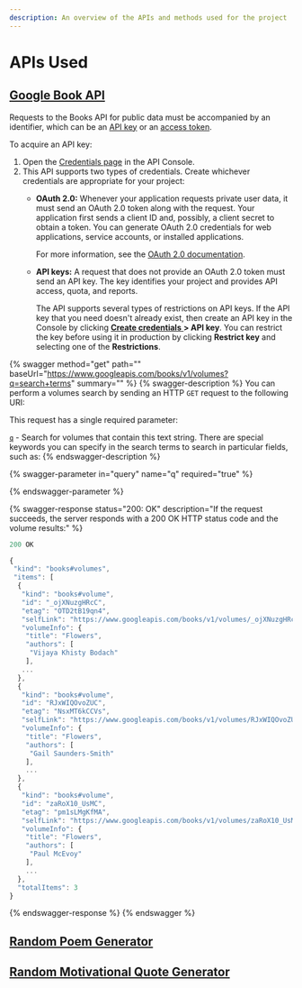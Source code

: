 ```yaml
---
description: An overview of the APIs and methods used for the project
---
```


# APIs Used

## [Google Book API](apis-used.md#undefined)

Requests to the Books API for public data must be accompanied by an identifier, which can be an [API key](https://developers.google.com/console/help/generating-dev-keys) or an [access token](https://developers.google.com/accounts/docs/OAuth2).

To acquire an API key:

1. Open the [Credentials page](https://console.developers.google.com/apis/credentials) in the API Console.
2. This API supports two types of credentials. Create whichever credentials are appropriate for your project:
   *   **OAuth 2.0:** Whenever your application requests private user data, it must send an OAuth 2.0 token along with the request. Your application first sends a client ID and, possibly, a client secret to obtain a token. You can generate OAuth 2.0 credentials for web applications, service accounts, or installed applications.

       For more information, see the [OAuth 2.0 documentation](https://developers.google.com/identity/protocols/OAuth2).
   *   **API keys:** A request that does not provide an OAuth 2.0 token must send an API key. The key identifies your project and provides API access, quota, and reports.

       The API supports several types of restrictions on API keys. If the API key that you need doesn't already exist, then create an API key in the Console by clicking [**Create credentials** ](https://console.cloud.google.com/apis/credentials) **> API key**. You can restrict the key before using it in production by clicking **Restrict key** and selecting one of the **Restrictions**.

{% swagger method="get" path="" baseUrl="https://www.googleapis.com/books/v1/volumes?q=search+terms" summary="" %}
{% swagger-description %}
You can perform a volumes search by sending an HTTP `GET` request to the following URI:

This request has a single required parameter:



[`q`](https://developers.google.com/books/docs/v1/using#q) - Search for volumes that contain this text string. There are special keywords you can specify in the search terms to search in particular fields, such as:
{% endswagger-description %}

{% swagger-parameter in="query" name="q" required="true" %}

{% endswagger-parameter %}

{% swagger-response status="200: OK" description="If the request succeeds, the server responds with a 200 OK HTTP status code and the volume results:" %}
```javascript
200 OK

{
 "kind": "books#volumes",
 "items": [
  {
   "kind": "books#volume",
   "id": "_ojXNuzgHRcC",
   "etag": "OTD2tB19qn4",
   "selfLink": "https://www.googleapis.com/books/v1/volumes/_ojXNuzgHRcC",
   "volumeInfo": {
    "title": "Flowers",
    "authors": [
     "Vijaya Khisty Bodach"
    ],
   ...
  },
  {
   "kind": "books#volume",
   "id": "RJxWIQOvoZUC",
   "etag": "NsxMT6kCCVs",
   "selfLink": "https://www.googleapis.com/books/v1/volumes/RJxWIQOvoZUC",
   "volumeInfo": {
    "title": "Flowers",
    "authors": [
     "Gail Saunders-Smith"
    ],
    ...
  },
  {
   "kind": "books#volume",
   "id": "zaRoX10_UsMC",
   "etag": "pm1sLMgKfMA",
   "selfLink": "https://www.googleapis.com/books/v1/volumes/zaRoX10_UsMC",
   "volumeInfo": {
    "title": "Flowers",
    "authors": [
     "Paul McEvoy"
    ],
    ...
  },
  "totalItems": 3
}
```
{% endswagger-response %}
{% endswagger %}

## [Random Poem Generator](https://poetrydb.org/index.html)



## [Random Motivational Quote Generator](https://github.com/lukePeavey/quotable)

